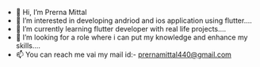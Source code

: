 - 👋 Hi, I’m Prerna Mittal
- 👀 I’m interested in developing andriod and ios application using flutter....
- 🌱 I’m currently learning flutter developer with real life projects....
- 💞️ I’m looking for a role where i can put my knowledge and enhance my skills....
- 📫 You can reach me vai my mail id:- prernamittal440@gmail.com

<!---
PrernaMi/PrernaMi is a ✨ special ✨ repository because its `README.md` (this file) appears on your GitHub profile.
You can click the Preview link to take a look at your changes.
--->
